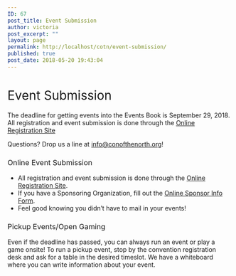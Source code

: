 ```yaml
---
ID: 67
post_title: Event Submission
author: victoria
post_excerpt: ""
layout: page
permalink: http://localhost/cotn/event-submission/
published: true
post_date: 2018-05-20 19:43:04
---
```

<h1><span style="font-weight: 400;">Event Submission</span></h1>
<span style="font-weight: 400;">The deadline for getting events into the Events Book is September 29, 2018. All registration and event submission is done through the </span><a href="https://registration.conofthenorth.org/"><span style="font-weight: 400;">Online Registration Site</span></a>

<span style="font-weight: 400;">Questions? Drop us a line at </span><span style="font-weight: 400;">info@conofthenorth.org</span><span style="font-weight: 400;">!</span>
<h3><span style="font-weight: 400;">Online Event Submission</span></h3>
<ul>
 	<li style="font-weight: 400;"><span style="font-weight: 400;">All registration and event submission is done through the </span><a href="https://registration.conofthenorth.org/"><span style="font-weight: 400;">Online Registration Site</span></a><span style="font-weight: 400;">.</span></li>
 	<li style="font-weight: 400;"><span style="font-weight: 400;">If you have a Sponsoring Organization, fill out the </span><a href="http://conofthenorth.com/eventsponsorform.php"><span style="font-weight: 400;">Online Sponsor Info Form</span></a><span style="font-weight: 400;">.</span></li>
 	<li style="font-weight: 400;"><span style="font-weight: 400;">Feel good knowing you didn’t have to mail in your events!</span></li>
</ul>
<h3><span style="font-weight: 400;">Pickup Events/Open Gaming</span></h3>
<span style="font-weight: 400;">Even if the deadline has passed, you can always run an event or play a game onsite! To run a pickup event, stop by the convention registration desk and ask for a table in the desired timeslot. We have a whiteboard where you can write information about your event.</span>